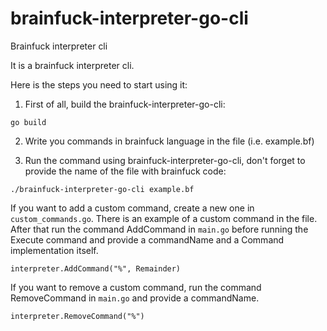 # brainfuck-interpreter-go-cli
Brainfuck interpreter cli

It is a brainfuck interpreter cli.

Here is the steps you need to start using it:

1) First of all, build the brainfuck-interpreter-go-cli:

`go build`

2) Write you commands in brainfuck language in the file (i.e. example.bf)

3) Run the command using brainfuck-interpreter-go-cli, don't forget to provide the name of the file with brainfuck code:

`./brainfuck-interpreter-go-cli example.bf`

If you want to add a custom command, create a new one in `custom_commands.go`. There is an example of a custom command
in the file. After that run the command AddCommand in `main.go` before running the Execute command and provide
a commandName and a Command implementation itself.

`interpreter.AddCommand("%", Remainder)`

If you want to remove a custom command, run the command RemoveCommand in `main.go` and provide a commandName.

`interpreter.RemoveCommand("%")`
